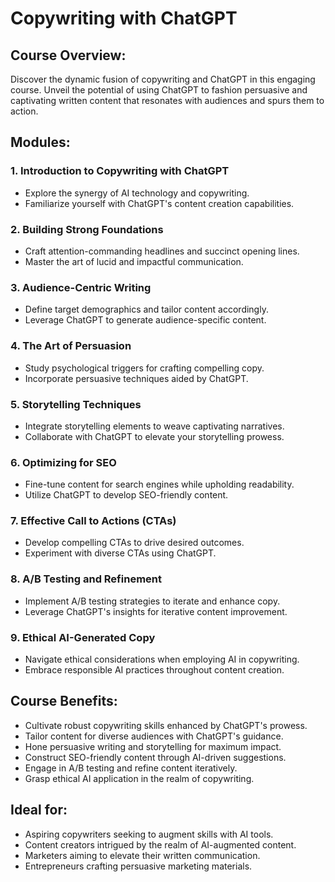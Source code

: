 # Copywriting with ChatGPT

## Course Overview:
Discover the dynamic fusion of copywriting and ChatGPT in this engaging course. Unveil the potential of using ChatGPT to fashion persuasive and captivating written content that resonates with audiences and spurs them to action.

## Modules:

### 1. Introduction to Copywriting with ChatGPT
- Explore the synergy of AI technology and copywriting.
- Familiarize yourself with ChatGPT's content creation capabilities.

### 2. Building Strong Foundations
- Craft attention-commanding headlines and succinct opening lines.
- Master the art of lucid and impactful communication.

### 3. Audience-Centric Writing
- Define target demographics and tailor content accordingly.
- Leverage ChatGPT to generate audience-specific content.

### 4. The Art of Persuasion
- Study psychological triggers for crafting compelling copy.
- Incorporate persuasive techniques aided by ChatGPT.

### 5. Storytelling Techniques
- Integrate storytelling elements to weave captivating narratives.
- Collaborate with ChatGPT to elevate your storytelling prowess.

### 6. Optimizing for SEO
- Fine-tune content for search engines while upholding readability.
- Utilize ChatGPT to develop SEO-friendly content.

### 7. Effective Call to Actions (CTAs)
- Develop compelling CTAs to drive desired outcomes.
- Experiment with diverse CTAs using ChatGPT.

### 8. A/B Testing and Refinement
- Implement A/B testing strategies to iterate and enhance copy.
- Leverage ChatGPT's insights for iterative content improvement.

### 9. Ethical AI-Generated Copy
- Navigate ethical considerations when employing AI in copywriting.
- Embrace responsible AI practices throughout content creation.

## Course Benefits:
- Cultivate robust copywriting skills enhanced by ChatGPT's prowess.
- Tailor content for diverse audiences with ChatGPT's guidance.
- Hone persuasive writing and storytelling for maximum impact.
- Construct SEO-friendly content through AI-driven suggestions.
- Engage in A/B testing and refine content iteratively.
- Grasp ethical AI application in the realm of copywriting.

## Ideal for:
- Aspiring copywriters seeking to augment skills with AI tools.
- Content creators intrigued by the realm of AI-augmented content.
- Marketers aiming to elevate their written communication.
- Entrepreneurs crafting persuasive marketing materials.
